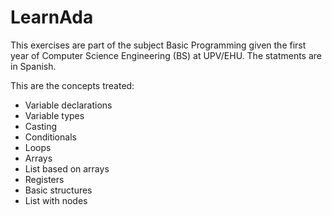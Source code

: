 # LearnAda

This exercises are part of the subject Basic Programming given the first year of Computer Science Engineering (BS) at UPV/EHU.
The statments are in Spanish.

This are the concepts treated:
- Variable declarations
- Variable types
- Casting
- Conditionals
- Loops
- Arrays
- List based on arrays
- Registers
- Basic structures
- List with nodes
